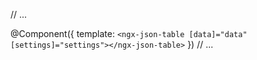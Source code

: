 // ...

@Component({
  template: `
    <ngx-json-table [data]="data" [settings]="settings"></ngx-json-table>
  `
})
// ...
